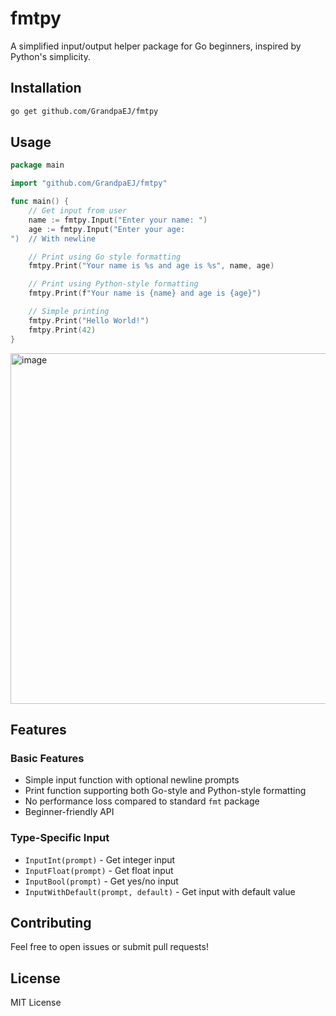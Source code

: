 # fmtpy

A simplified input/output helper package for Go beginners, inspired by Python's simplicity.

## Installation

```bash
go get github.com/GrandpaEJ/fmtpy
```

## Usage

```go
package main

import "github.com/GrandpaEJ/fmtpy"

func main() {
    // Get input from user
    name := fmtpy.Input("Enter your name: ")
    age := fmtpy.Input("Enter your age: 
")  // With newline

    // Print using Go style formatting
    fmtpy.Print("Your name is %s and age is %s", name, age)

    // Print using Python-style formatting
    fmtpy.Print(f"Your name is {name} and age is {age}")

    // Simple printing
    fmtpy.Print("Hello World!")
    fmtpy.Print(42)
}
```
<img width="684" height="561" alt="image" src="https://github.com/user-attachments/assets/ab0f4abb-0229-49b5-a1e2-8a88a4cd963f" />

## Features

### Basic Features
- Simple input function with optional newline prompts
- Print function supporting both Go-style and Python-style formatting
- No performance loss compared to standard `fmt` package
- Beginner-friendly API

### Type-Specific Input
- `InputInt(prompt)` - Get integer input
- `InputFloat(prompt)` - Get float input
- `InputBool(prompt)` - Get yes/no input
- `InputWithDefault(prompt, default)` - Get input with default value


## Contributing

Feel free to open issues or submit pull requests!

## License

MIT License
